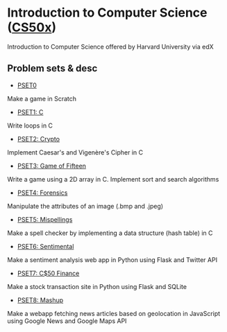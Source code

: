 # Introduction to Computer Science ([CS50x](https://www.edx.org/course/cs50s-introduction-computer-science-harvardx-cs50x))
Introduction to Computer Science offered by Harvard University via edX

## Problem sets & desc
* [PSET0](https://docs.cs50.net/2017/x/psets/0/pset0.html)

Make a game in Scratch

* [PSET1: C](https://docs.cs50.net/2017/x/psets/1/pset1.html)

Write loops in C

* [PSET2: Crypto](https://docs.cs50.net/2017/x/psets/2/pset2.html)

Implement Caesar's and Vigenère's Cipher in C

* [PSET3: Game of Fifteen](https://docs.cs50.net/2017/x/psets/3/pset3.html)

Write a game using a 2D array in C. Implement sort and search algorithms

* [PSET4: Forensics](https://docs.cs50.net/2017/x/psets/4/pset4.html)

Manipulate the attributes of an image (.bmp and .jpeg)

* [PSET5: Mispellings](https://docs.cs50.net/2017/x/psets/5/pset5.html)

Make a spell checker by implementing a data structure (hash table) in C

* [PSET6: Sentimental](https://docs.cs50.net/2017/x/psets/6/pset6.html)

Make a sentiment analysis web app in Python using Flask and Twitter API

* [PSET7: C$50 Finance](https://docs.cs50.net/2017/x/psets/7/pset7.html)

Make a stock transaction site in Python using Flask and SQLite

* [PSET8: Mashup](https://docs.cs50.net/2017/x/psets/8/pset8.html)

Make a webapp fetching news articles based on geolocation in JavaScript using Google News and Google Maps API